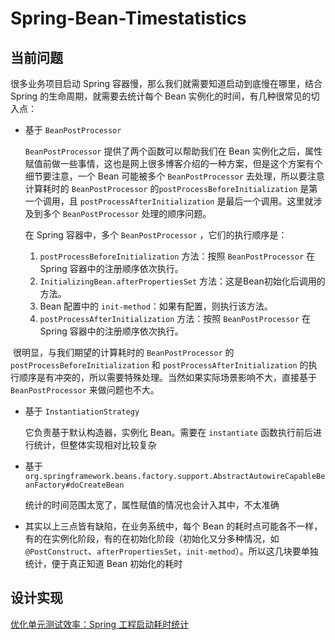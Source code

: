 # Spring-Bean-Timestatistics

## 当前问题

很多业务项目启动 Spring 容器慢，那么我们就需要知道启动到底慢在哪里，结合 Spring 的生命周期，就需要去统计每个 Bean 实例化的时间，有几种很常见的切入点：

* 基于 `BeanPostProcessor` 

  `BeanPostProcessor`  提供了两个函数可以帮助我们在 Bean 实例化之后，属性赋值前做一些事情，这也是网上很多博客介绍的一种方案，但是这个方案有个细节要注意，一个 Bean 可能被多个 `BeanPostProcessor` 去处理，所以要注意计算耗时的 `BeanPostProcessor` 的`postProcessBeforeInitialization` 是第一个调用，且 `postProcessAfterInitialization` 是最后一个调用。这里就涉及到多个 `BeanPostProcessor` 处理的顺序问题。

  在 Spring 容器中，多个  `BeanPostProcessor` ，它们的执行顺序是：

  1. `postProcessBeforeInitialization` 方法：按照   `BeanPostProcessor`  在 Spring 容器中的注册顺序依次执行。
  2. `InitializingBean.afterPropertiesSet` 方法：这是Bean初始化后调用的方法。
  3. Bean 配置中的 `init-method`：如果有配置，则执行该方法。
  4. `postProcessAfterInitialization` 方法：按照   `BeanPostProcessor`  在 Spring 容器中的注册顺序依次执行。

​		很明显，与我们期望的计算耗时的 `BeanPostProcessor` 的 `postProcessBeforeInitialization`  和 `postProcessAfterInitialization` 的执行顺序是有冲突的，所以需要特殊处理。当然如果实际场景影响不大，直接基于 `BeanPostProcessor`  来做问题也不大。

* 基于 `InstantiationStrategy`

  它负责基于默认构造器，实例化 Bean。需要在 `instantiate` 函数执行前后进行统计，但整体实现相对比较复杂

* 基于 `org.springframework.beans.factory.support.AbstractAutowireCapableBeanFactory#doCreateBean`

  统计的时间范围太宽了，属性赋值的情况也会计入其中，不太准确

* 其实以上三点皆有缺陷，在业务系统中，每个 Bean 的耗时点可能各不一样，有的在实例化阶段，有的在初始化阶段（初始化又分多种情况，如 `@PostConstruct`、`afterPropertiesSet`，`init-method`）。所以这几块要单独统计，便于真正知道 Bean 初始化的耗时

## 设计实现

[优化单元测试效率：Spring 工程启动耗时统计](https://mp.weixin.qq.com/s?__biz=MzU1OTgyMDc3Mg==&mid=2247485442&idx=1&sn=086f54da49078a220584a8884ca9e344&chksm=fc103289cb67bb9f58bc2ca981b42f22b03575e2884a108052d7319e198c477f7955bf9c3826&token=1175739663&lang=zh_CN#rd)
